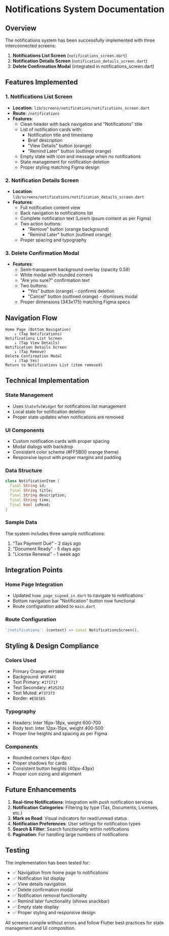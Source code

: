 # Notifications System Documentation

## Overview
The notifications system has been successfully implemented with three interconnected screens:

1. **Notifications List Screen** (`notifications_screen.dart`)
2. **Notification Details Screen** (`notification_details_screen.dart`)
3. **Delete Confirmation Modal** (integrated in notifications_screen.dart)

## Features Implemented

### 1. Notifications List Screen
- **Location**: `lib/screens/notifications/notifications_screen.dart`
- **Route**: `/notifications`
- **Features**:
  - Clean header with back navigation and "Notifications" title
  - List of notification cards with:
    - Notification title and timestamp
    - Brief description
    - "View Details" button (orange)
    - "Remind Later" button (outlined orange)
  - Empty state with icon and message when no notifications
  - State management for notification deletion
  - Proper styling matching Figma design

### 2. Notification Details Screen
- **Location**: `lib/screens/notifications/notification_details_screen.dart`
- **Features**:
  - Full notification content view
  - Back navigation to notifications list
  - Complete notification text (Lorem Ipsum content as per Figma)
  - Two action buttons:
    - "Remove" button (orange background)
    - "Remind Later" button (outlined orange)
  - Proper spacing and typography

### 3. Delete Confirmation Modal
- **Features**:
  - Semi-transparent background overlay (opacity 0.58)
  - White modal with rounded corners
  - "Are you sure?" confirmation text
  - Two buttons:
    - "Yes" button (orange) - confirms deletion
    - "Cancel" button (outlined orange) - dismisses modal
  - Proper dimensions (343x175) matching Figma specs

## Navigation Flow

```
Home Page (Bottom Navigation)
    ↓ (Tap Notifications)
Notifications List Screen
    ↓ (Tap View Details)
Notification Details Screen
    ↓ (Tap Remove)
Delete Confirmation Modal
    ↓ (Tap Yes)
Return to Notifications List (item removed)
```

## Technical Implementation

### State Management
- Uses `StatefulWidget` for notifications list management
- Local state for notification deletion
- Proper state updates when notifications are removed

### UI Components
- Custom notification cards with proper spacing
- Modal dialogs with backdrop
- Consistent color scheme (#FF5B00 orange theme)
- Responsive layout with proper margins and padding

### Data Structure
```dart
class NotificationItem {
  final String id;
  final String title;
  final String description;
  final String time;
  final bool isRead;
}
```

### Sample Data
The system includes three sample notifications:
1. "Tax Payment Due" - 2 days ago
2. "Document Ready" - 5 days ago  
3. "License Renewal" - 1 week ago

## Integration Points

### Home Page Integration
- Updated `home_page_signed_in.dart` to navigate to notifications
- Bottom navigation bar "Notification" button now functional
- Route configuration added to `main.dart`

### Route Configuration
```dart
'/notifications': (context) => const NotificationsScreen(),
```

## Styling & Design Compliance

### Colors Used
- Primary Orange: `#FF5B00`
- Background: `#F8FAFC`
- Text Primary: `#171717`
- Text Secondary: `#525252`
- Text Muted: `#737373`
- Border: `#E5E5E5`

### Typography
- Headers: Inter 16px-18px, weight 600-700
- Body text: Inter 12px-15px, weight 400-500
- Proper line heights and spacing as per Figma

### Components
- Rounded corners (4px-8px)
- Proper shadows for cards
- Consistent button heights (40px-43px)
- Proper icon sizing and alignment

## Future Enhancements

1. **Real-time Notifications**: Integration with push notification services
2. **Notification Categories**: Filtering by type (Tax, Documents, Licenses, etc.)
3. **Mark as Read**: Visual indicators for read/unread status
4. **Notification Preferences**: User settings for notification types
5. **Search & Filter**: Search functionality within notifications
6. **Pagination**: For handling large numbers of notifications

## Testing

The implementation has been tested for:
- ✅ Navigation from home page to notifications
- ✅ Notification list display
- ✅ View details navigation
- ✅ Delete confirmation modal
- ✅ Notification removal functionality
- ✅ Remind later functionality (shows snackbar)
- ✅ Empty state display
- ✅ Proper styling and responsive design

All screens compile without errors and follow Flutter best practices for state management and UI composition.
